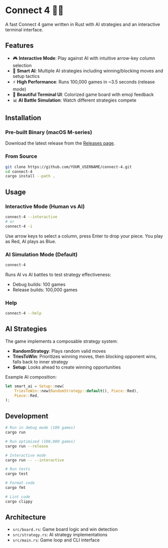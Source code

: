 # Connect 4 🔴🔵

A fast Connect 4 game written in Rust with AI strategies and an interactive terminal interface.

## Features

- 🎮 **Interactive Mode**: Play against AI with intuitive arrow-key column selection
- 🤖 **Smart AI**: Multiple AI strategies including winning/blocking moves and setup tactics
- ⚡ **High Performance**: Runs 100,000 games in ~3.5 seconds (release mode)
- 🎨 **Beautiful Terminal UI**: Colorized game board with emoji feedback
- 📊 **AI Battle Simulation**: Watch different strategies compete

## Installation

### Pre-built Binary (macOS M-series)
Download the latest release from the [Releases page](../../releases).

### From Source
```bash
git clone https://github.com/YOUR_USERNAME/connect-4.git
cd connect-4
cargo install --path .
```

## Usage

### Interactive Mode (Human vs AI)
```bash
connect-4 --interactive
# or
connect-4 -i
```

Use arrow keys to select a column, press Enter to drop your piece. You play as Red, AI plays as Blue.

### AI Simulation Mode (Default)
```bash
connect-4
```

Runs AI vs AI battles to test strategy effectiveness:
- Debug builds: 100 games
- Release builds: 100,000 games

### Help
```bash
connect-4 --help
```

## AI Strategies

The game implements a composable strategy system:

- **RandomStrategy**: Plays random valid moves
- **TriesToWin**: Prioritizes winning moves, then blocking opponent wins, falls back to inner strategy
- **Setup**: Looks ahead to create winning opportunities

Example AI composition:
```rust
let smart_ai = Setup::new(
    TriesToWin::new(RandomStrategy::default(), Piece::Red),
    Piece::Red,
);
```

## Development

```bash
# Run in debug mode (100 games)
cargo run

# Run optimized (100,000 games)
cargo run --release

# Interactive mode
cargo run -- --interactive

# Run tests
cargo test

# Format code
cargo fmt

# Lint code
cargo clippy
```

## Architecture

- `src/board.rs`: Game board logic and win detection
- `src/strategy.rs`: AI strategy implementations
- `src/main.rs`: Game loop and CLI interface
